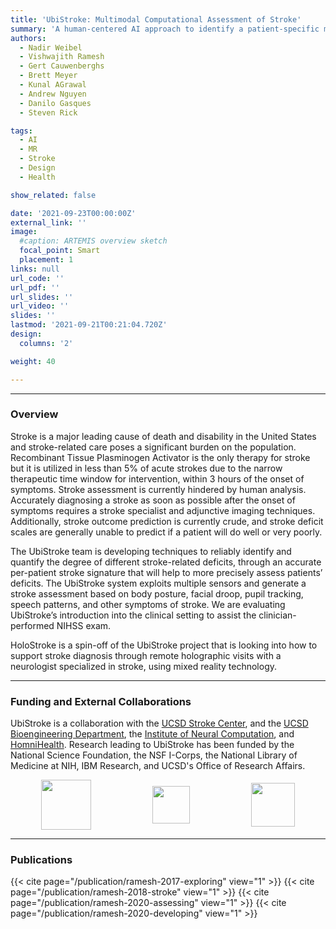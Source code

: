 ```yaml
---
title: 'UbiStroke: Multimodal Computational Assessment of Stroke'
summary: 'A human-centered AI approach to identify a patient-specific multimodal signature of stroke-related deficits to assist clinical diagnosis of stroke'
authors: 
  - Nadir Weibel
  - Vishwajith Ramesh
  - Gert Cauwenberghs
  - Brett Meyer
  - Kunal AGrawal
  - Andrew Nguyen
  - Danilo Gasques
  - Steven Rick

tags:
  - AI
  - MR
  - Stroke
  - Design
  - Health

show_related: false

date: '2021-09-23T00:00:00Z'
external_link: ''
image:
  #caption: ARTEMIS overview sketch
  focal_point: Smart
  placement: 1
links: null
url_code: ''
url_pdf: ''
url_slides: ''
url_video: ''
slides: ''
lastmod: '2021-09-21T00:21:04.720Z'
design:
  columns: '2'

weight: 40

---
```


------

### Overview

Stroke is a major leading cause of death and disability in the United States and stroke-related care poses a significant burden on the population. Recombinant Tissue Plasminogen Activator is the only therapy for stroke but it is utilized in less than 5% of acute strokes due to the narrow therapeutic time window for intervention, within 3 hours of the onset of symptoms. Stroke assessment is currently hindered by human analysis. Accurately diagnosing a stroke as soon as possible after the onset of symptoms requires a stroke specialist and adjunctive imaging techniques. Additionally, stroke outcome prediction is currently crude, and stroke deficit scales are generally unable to predict if a patient will do well or very poorly.

The UbiStroke team is developing techniques to reliably identify and quantify the degree of different stroke-related deficits, through an accurate per-patient stroke signature that will help to more precisely assess patients’ deficits. The UbiStroke system exploits multiple sensors and generate a stroke assessment based on body posture, facial droop, pupil tracking, speech patterns, and other symptoms of stroke. We are evaluating UbiStroke’s introduction into the clinical setting to assist the clinician-performed NIHSS exam.

HoloStroke is a spin-off of the UbiStroke project that is looking into how to support stroke diagnosis through remote holographic visits with a neurologist specialized in stroke, using mixed reality technology.

------

### Funding and External Collaborations
UbiStroke is a collaboration with the [UCSD Stroke Center](https://health.ucsd.edu/specialties/neuro/specialty-programs/stroke-neurovascular-surgery), and the [UCSD Bioengineering Department](https://isn.ucsd.edu/index.php), the [Institute of Neural Computation](https://inc.ucsd.edu/), and [HomniHealth](https://www.homnihealth.com/). Research leading to UbiStroke has been funded by the National Science Foundation, the NSF I-Corps, the National Library of Medicine at NIH, IBM Research, and UCSD's Office of Research Affairs.

<div style="display: flex; justify-content:space-around; align-items: center;">
<img src="/images/nsf-icorps.jpg" style="height: 80px;"> 
<img src="/images/nih-nlm.png" style="height: 60px;"> 
<img src="/images/ibm.jpg" style="height: 70px;"> 
</div>

------

### Publications

{{< cite page="/publication/ramesh-2017-exploring" view="1" >}}
{{< cite page="/publication/ramesh-2018-stroke" view="1" >}}
{{< cite page="/publication/ramesh-2020-assessing" view="1" >}}
{{< cite page="/publication/ramesh-2020-developing" view="1" >}}
